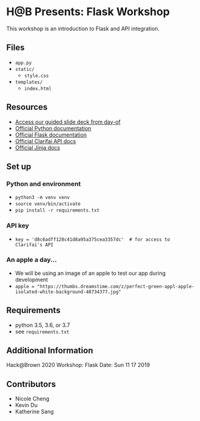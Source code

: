 # H@B Presents: Flask Workshop

This workshop is an introduction to Flask and API integration.


## Files

* `app.py`
* `static/`
    * `style.css`
* `templates/`
	* `index.html`


## Resources

* [Access our guided slide deck from day-of](https://docs.google.com/presentation/d/1lHTH1DGAgKAWZLUSFLh_VokNcpjYavzKj46VokTGmY8/edit?usp=sharing)
* [Official Python documentation](https://docs.python.org/3/)
* [Official Flask documentation](https://flask-doc.readthedocs.io/en/latest/)
* [Official Clarifai API docs](https://docs.clarifai.com/)
* [Official Jinja docs](https://jinja.palletsprojects.com/en/2.10.x/)


## Set up

### Python and environment

* `python3 -m venv venv`
* `source venv/bin/activate`
* `pip install -r requirements.txt`

### API key

* `key = 'd8c6adff128c41d8a95a375cea3357dc'  # for access to Clarifai's API` 

### An apple a day...

* We will be using an image of an apple to test our app during development
* `apple = "https://thumbs.dreamstime.com/z/perfect-green-appl-apple-isolated-white-background-48734377.jpg"`
    

## Requirements

* python 3.5, 3.6, or 3.7
* see `requirements.txt`


## Additional Information
Hack@Brown 2020
Workshop: Flask
Date: Sun 11 17 2019


## Contributors
* Nicole Cheng
* Kevin Du
* Katherine Sang
